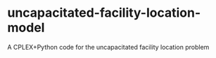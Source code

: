 # uncapacitated-facility-location-model
A CPLEX+Python code for the uncapacitated facility location problem
